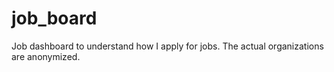 # job_board
Job dashboard to understand how I apply for jobs. The actual organizations are anonymized.
